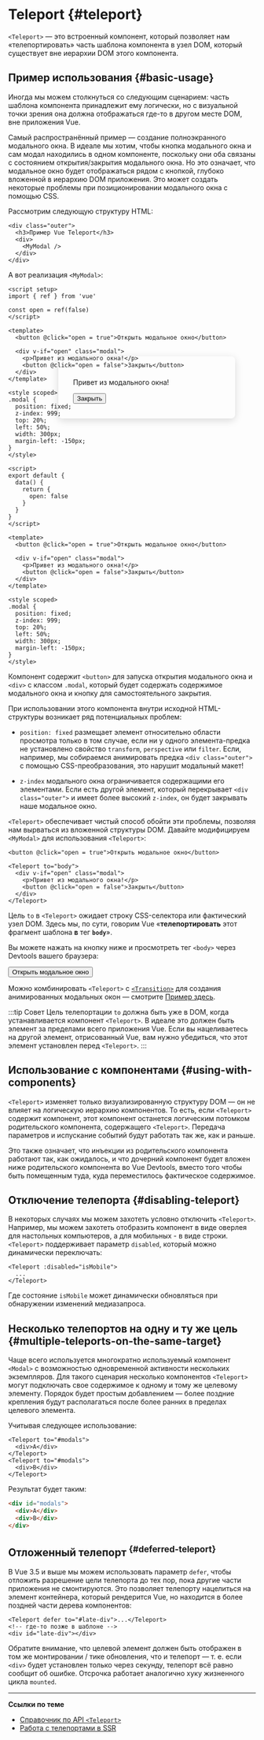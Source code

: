 # Teleport {#teleport}

 <VueSchoolLink href="https://vueschool.io/lessons/vue-3-teleport" title="Free Vue.js Teleport Lesson"/>

`<Teleport>` — это встроенный компонент, который позволяет нам «телепортировать» часть шаблона компонента в узел DOM, который существует вне иерархии DOM этого компонента.

## Пример использования {#basic-usage}

Иногда мы можем столкнуться со следующим сценарием: часть шаблона компонента принадлежит ему логически, но с визуальной точки зрения она должна отображаться где-то в другом месте DOM, вне приложения Vue.

Самый распространённый пример — создание полноэкранного модального окна. В идеале мы хотим, чтобы кнопка модального окна и сам модал находились в одном компоненте, поскольку они оба связаны с состоянием открытия/закрытия модального окна. Но это означает, что модальное окно будет отображаться рядом с кнопкой, глубоко вложенной в иерархию DOM приложения. Это может создать некоторые проблемы при позиционировании модального окна с помощью CSS.

Рассмотрим следующую структуру HTML:

```vue-html
<div class="outer">
  <h3>Пример Vue Teleport</h3>
  <div>
    <MyModal />
  </div>
</div>
```

А вот реализация `<MyModal>`:

<div class="composition-api">

```vue
<script setup>
import { ref } from 'vue'

const open = ref(false)
</script>

<template>
  <button @click="open = true">Открыть модальное окно</button>

  <div v-if="open" class="modal">
    <p>Привет из модального окна!</p>
    <button @click="open = false">Закрыть</button>
  </div>
</template>

<style scoped>
.modal {
  position: fixed;
  z-index: 999;
  top: 20%;
  left: 50%;
  width: 300px;
  margin-left: -150px;
}
</style>
```

</div>
<div class="options-api">

```vue
<script>
export default {
  data() {
    return {
      open: false
    }
  }
}
</script>

<template>
  <button @click="open = true">Открыть модальное окно</button>

  <div v-if="open" class="modal">
    <p>Привет из модального окна!</p>
    <button @click="open = false">Закрыть</button>
  </div>
</template>

<style scoped>
.modal {
  position: fixed;
  z-index: 999;
  top: 20%;
  left: 50%;
  width: 300px;
  margin-left: -150px;
}
</style>
```

</div>

Компонент содержит `<button>` для запуска открытия модального окна и `<div>` с классом `.modal`, который будет содержать содержимое модального окна и кнопку для самостоятельного закрытия.

При использовании этого компонента внутри исходной HTML-структуры возникает ряд потенциальных проблем:

- `position: fixed` размещает элемент относительно области просмотра только в том случае, если ни у одного элемента-предка не установлено свойство `transform`, `perspective` или `filter`. Если, например, мы собираемся анимировать предка `<div class="outer">` с помощью CSS-преобразования, это нарушит модальный макет!

- `z-index` модального окна ограничивается содержащими его элементами. Если есть другой элемент, который перекрывает `<div class="outer">` и имеет более высокий `z-index`, он будет закрывать наше модальное окно.

`<Teleport>` обеспечивает чистый способ обойти эти проблемы, позволяя нам вырваться из вложенной структуры DOM. Давайте модифицируем `<MyModal>` для использования `<Teleport>`:

```vue-html{3,8}
<button @click="open = true">Открыть модальное окно</button>

<Teleport to="body">
  <div v-if="open" class="modal">
    <p>Привет из модального окна!</p>
    <button @click="open = false">Закрыть</button>
  </div>
</Teleport>
```

Цель `to` в `<Teleport>` ожидает строку CSS-селектора или фактический узел DOM. Здесь мы, по сути, говорим Vue «**телепортировать** этот фрагмент шаблона **в** тег **`body`**».

Вы можете нажать на кнопку ниже и просмотреть тег `<body>` через Devtools вашего браузера:

<script setup>
import { ref } from 'vue'
const open = ref(false)
</script>

<div class="demo">
  <button @click="open = true">Открыть модальное окно</button>
  <ClientOnly>
    <Teleport to="body">
      <div v-if="open" class="demo modal-demo">
        <p>Привет из модального окна!</p>
        <button @click="open = false">Закрыть</button>
      </div>
    </Teleport>
  </ClientOnly>
</div>

<style>
.modal-demo {
  position: fixed;
  z-index: 999;
  top: 20%;
  left: 50%;
  width: 300px;
  margin-left: -150px;
  background-color: var(--vt-c-bg);
  padding: 30px;
  border-radius: 8px;
  box-shadow: 0 4px 16px rgba(0, 0, 0, 0.15);
}
</style>

Можно комбинировать `<Teleport>` с [`<Transition>`](./transition) для создания анимированных модальных окон — смотрите [Пример здесь](/examples/#modal).

:::tip Совет
Цель телепортации `to` должна быть уже в DOM, когда устанавливается компонент `<Teleport>`. В идеале это должен быть элемент за пределами всего приложения Vue. Если вы нацеливаетесь на другой элемент, отрисованный Vue, вам нужно убедиться, что этот элемент установлен перед `<Teleport>`.
:::

## Использование с компонентами {#using-with-components}

`<Teleport>` изменяет только визуализированную структуру DOM — он не влияет на логическую иерархию компонентов. То есть, если `<Teleport>` содержит компонент, этот компонент останется логическим потомком родительского компонента, содержащего `<Teleport>`. Передача параметров и испускание событий будут работать так же, как и раньше.

Это также означает, что инъекции из родительского компонента работают так, как ожидалось, и что дочерний компонент будет вложен ниже родительского компонента во Vue Devtools, вместо того чтобы быть помещенным туда, куда переместилось фактическое содержимое.

## Отключение телепорта {#disabling-teleport}

В некоторых случаях мы можем захотеть условно отключить `<Teleport>`. Например, мы можем захотеть отобразить компонент в виде оверлея для настольных компьютеров, а для мобильных - в виде строки. `<Teleport>` поддерживает параметр `disabled`, который можно динамически переключать:

```vue-html
<Teleport :disabled="isMobile">
  ...
</Teleport>
```

Где состояние `isMobile` может динамически обновляться при обнаружении изменений медиазапроса.

## Несколько телепортов на одну и ту же цель {#multiple-teleports-on-the-same-target}

Чаще всего используется многократно используемый компонент `<Modal>` с возможностью одновременной активности нескольких экземпляров. Для такого сценария несколько компонентов `<Teleport>` могут подключать свое содержимое к одному и тому же целевому элементу. Порядок будет простым добавлением — более поздние крепления будут располагаться после более ранних в пределах целевого элемента.

Учитывая следующее использование:

```vue-html
<Teleport to="#modals">
  <div>A</div>
</Teleport>
<Teleport to="#modals">
  <div>B</div>
</Teleport>
```

Результат будет таким:

```html
<div id="modals">
  <div>A</div>
  <div>B</div>
</div>
```

## Отложенный телепорт <sup class="vt-badge" data-text="3.5+" /> {#deferred-teleport}

В Vue 3.5 и выше мы можем использовать параметр `defer`, чтобы отложить разрешение цели телепорта до тех пор, пока другие части приложения не смонтируются. Это позволяет телепорту нацелиться на элемент контейнера, который рендерится Vue, но находится в более поздней части дерева компонентов:

```vue-html
<Teleport defer to="#late-div">...</Teleport>
<!-- где-то позже в шаблоне -->
<div id="late-div"></div>
```

Обратите внимание, что целевой элемент должен быть отображен в том же монтировании / тике обновления, что и телепорт — т. е. если `<div>` будет установлен только через секунду, телепорт всё равно сообщит об ошибке. Отсрочка работает аналогично хуку жизненного цикла `mounted`.

---

**Ссылки по теме**

- [Справочник по API `<Teleport>`](/api/built-in-components#teleport)
- [Работа с телепортами в SSR](/guide/scaling-up/ssr#teleports)
